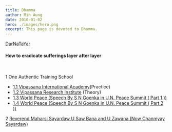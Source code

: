 ```yaml
---
title: Dhamma
author: Min Aung
date: 2010-01-02
hero: ./images/hero.png
excerpt: This page is devoted to Dhamma.
---
```

[DarNaTaYar](http://www.learnteachcenter.com/2010_01/wp-content/uploads/2010/03/DarNaTaYar1.pdf)

#### How to eradicate sufferings layer after layer
<br />

1 One Authentic Training School
  * [1.1 Vipassana International Academy](http://www.dhamma.org/en/schedules/schgiri.shtml)(Practice)
  * [1.2 Vipassana Research Institute](http://www.vridhamma.org/Home.aspx) (Theory)
  * [1.3 World Peace (Speech By S N Goenka in U.N. Peace Summit ( Part 1 ))](http://www.youtube.com/watch?v=5ak5K4M3X2c&feature=related)
  * [1.4 World Peace (Speech By S N Goenka in U.N. Peace Summit ( Part 2 ))](http://www.youtube.com/watch?v=4zMUIGI2yRM)

2 [Reverend Maharsi Sayardaw U Saw Bana and U Zawana (Now Chanmyay Sayardaw)](https://www.youtube.com/watch?v=_U7TtSeOlG4) 
